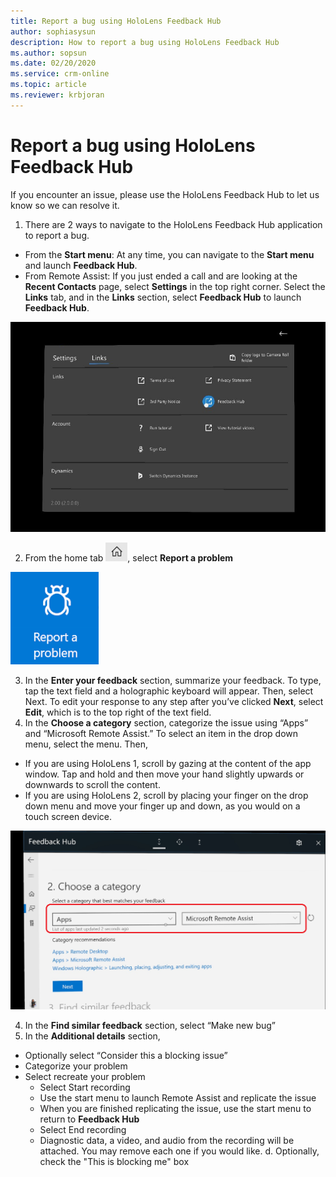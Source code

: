 ```yaml
---
title: Report a bug using HoloLens Feedback Hub
author: sophiasysun
description: How to report a bug using HoloLens Feedback Hub
ms.author: sopsun
ms.date: 02/20/2020
ms.service: crm-online
ms.topic: article
ms.reviewer: krbjoran
---
```

# Report a bug using HoloLens Feedback Hub

If you encounter an issue, please use the HoloLens Feedback Hub to let us know so we can resolve it. 

1.	There are 2 ways to navigate to the HoloLens Feedback Hub application to report a bug. 
* From the **Start menu**: At any time, you can navigate to the **Start menu** and launch **Feedback Hub**. 
* From Remote Assist: If you just ended a call and are looking at the **Recent Contacts** page, select **Settings** in the top right corner. Select the **Links** tab, and in the **Links** section, select **Feedback Hub** to launch **Feedback Hub**. 

![Links](media/RAHL_SettingsLinks.png "Links")



2. From the home tab ![Home](media/RAHL_FeedbackHubHome.png "Home"), select **Report a problem**

![Report](media/RAHL_FeedbackHubReport.png "Report")

3.	In the **Enter your feedback** section, summarize your feedback. To type, tap the text field and a holographic keyboard will appear. Then, select Next. To edit your response to any step after you’ve clicked **Next**, select **Edit**, which is to the top right of the text field. 
4.	In the **Choose a category** section, categorize the issue using “Apps” and “Microsoft Remote Assist.” To select an item in the drop down menu, select the menu. Then,
* If you are using HoloLens 1, scroll by gazing at the content of the app window. Tap and hold and then move your hand slightly upwards or downwards to scroll the content.
* If you are using HoloLens 2, scroll by placing your finger on the drop down menu and move your finger up and down, as you would on a touch screen device. 

![Category](media/RAHL_FeedbackHubChooseCategory.png "Category")

4.	In the **Find similar feedback** section, select “Make new bug”
5.	In the **Additional details** section, 
* Optionally select “Consider this a blocking issue”  
* Categorize your problem 
* Select recreate your problem 
  * Select Start recording
  * Use the start menu to launch Remote Assist and replicate the issue
  * When you are finished replicating the issue, use the start menu to return to **Feedback Hub**
  * Select End recording
  * Diagnostic data, a video, and audio from the recording will be attached. You may remove each one if you would like. 
d.	Optionally, check the "This is blocking me" box

